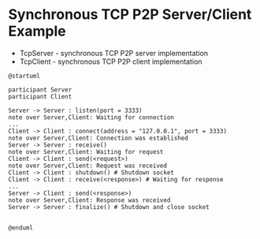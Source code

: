 # Synchronous TCP P2P Server/Client Example

* TcpServer - synchronous TCP P2P server implementation
* TcpClient - synchronous TCP P2P client implementation

```plantuml
@startuml

participant Server
participant Client

Server -> Server : listen(port = 3333)
note over Server,Client: Waiting for connection
...
Client -> Client : connect(address = "127.0.0.1", port = 3333)
note over Server,Client: Connection was established
Server -> Server : receive()
note over Server,Client: Waiting for request
Client -> Client : send(<request>)
note over Server,Client: Request was received
Client -> Client : shutdown() # Shutdown socket
Client -> Client : receive(<response>) # Waiting for response
...
Server -> Client : send(<response>)
note over Server,Client: Response was received
Server -> Server : finalize() # Shutdown and close socket


@enduml
```